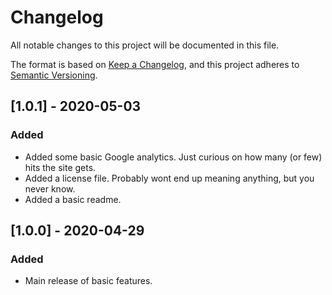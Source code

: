 ﻿# Changelog
All notable changes to this project will be documented in this file.

The format is based on [Keep a Changelog](https://keepachangelog.com/en/1.0.0/),
and this project adheres to [Semantic Versioning](https://semver.org/spec/v2.0.0.html).

## [1.0.1] - 2020-05-03
### Added
- Added some basic Google analytics.  Just curious on how many (or few) hits the site gets.
- Added a license file.  Probably wont end up meaning anything, but you never know.
- Added a basic readme.

## [1.0.0] - 2020-04-29
### Added
- Main release of basic features.